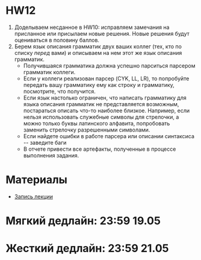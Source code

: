 # HW12

1. Доделываем несданное в HW10: исправляем замечания на присланное или присылаем новые решения. Новые решения будут оцениваться в половину баллов.
2. Берем язык описания грамматик двух ваших коллег (тех, кто по списку *перед* вами) и описываем на нем этот же язык описания грамматик.
   * Получившаяся грамматика должна успешно парситься парсером грамматик коллеги.
   * Если у коллеги реализован парсер (CYK, LL, LR), то попробуйте передать вашу грамматику ему как строку и грамматику, посмотрите, что получится.
   * Если язык настолько ограничен, что написать грамматику для языка описания грамматик не представляется возможным, постараться описать что-то наиболее близкое. Например, если нельзя использовать служебные символы для стрелочки, а можно только буквы латинского алфавита, попробовать заменить стрелочку разрешенными символами.
   * Если найдете ошибки в работе парсера или описании синтаксиса -- заведите баги
   * В отчете привести все артефакты, полученные в процессе выполнения задания.

# Материалы

* [Запись лекции](https://yadi.sk/i/zJSO5xi5t7IknQ)

# Мягкий дедлайн: 23:59 19.05

# Жесткий дедлайн: 23:59 21.05